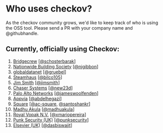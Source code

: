 # Who uses checkov?

As the checkov community grows, we'd like to keep track of who is using the OSS tool. 
Please send a PR with your company name and @githubhandle.

## Currently, officially using Checkov:

1. [Bridgecrew](https://bridgecrew.io/) [[@schosterbarak](https://github.com/schosterbarak)]
1. [Nationwide Building Society](https://www.nationwide.co.uk/) [[@njgibbon](https://github.com/njgibbon)]
1. [globaldatanet](https://globaldatanet.com/) [[@gruebel](https://github.com/gruebel)]
1. [Steamhaus](https://www.steamhaus.co.uk/) [[@bilco105](https://github.com/bilco105)]
1. [Jim Smith](https://www.linkedin.com/in/mr-j-smith/) [[@jimsmith](https://github.com/jimsmith)]
1. [Chaser Systems](https://chasersystems.com/) [[@new23d](https://github.com/new23d)]
1. [Palo Alto Networks](https://www.paloaltonetworks.com/) [[@jameswoolfenden](https://github.com/JamesWoolfenden)]
1. [Appvia](https://www.appvia.io/) [[@abdelhegazi](https://github.com/abdelhegazi)]
1. [Square](https://squareup.com/) [[@ac-square](https://github.com/ac-square), [@santoshankr](https://github.com/santoshankr)]
1. [Madhu Akula](https://madhuakula.com/) [[@madhuakula](https://github.com/madhuakula)]
1. [Royal Vopak N.V.](https://vopak.com/) [[@xmariopereira](https://github.com/xmariopereira)]
1. [Punk Security (UK)](https://punksecurity.co.uk/) [[@punksecurity](https://github.com/punk-security)]
1. [Elsevier (UK)](https://www.elsevier.com/en-in) [[@dasbiswajit](https://github.com/dasbiswajit)]

